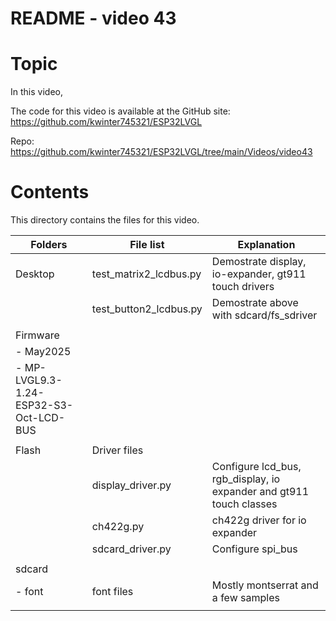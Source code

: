 # README - video 43

# Topic


In this video,


The code for this video is available at the GitHub site:
https://github.com/kwinter745321/ESP32LVGL

Repo:
https://github.com/kwinter745321/ESP32LVGL/tree/main/Videos/video43



# Contents
This directory contains the files for this video.  

| Folders | File list | Explanation |
|---------|-----------|-------------|
| Desktop   | test_matrix2_lcdbus.py | Demostrate display, io-expander, gt911 touch drivers  |
|           | test_button2_lcdbus.py | Demostrate above with sdcard/fs_sdriver  |
|           |                      |                            |
| Firmware  |                      |                            |
| - May2025  |                      |                            |
| - MP-LVGL9.3-1.24-ESP32-S3-Oct-LCD-BUS  |                      |
|           |                      |                                 |
| Flash     | Driver files         |                             |  
|           | display_driver.py    | Configure lcd_bus, rgb_display, io expander and gt911 touch classes   |
|           | ch422g.py            | ch422g driver for io expander       |
|           | sdcard_driver.py     | Configure spi_bus               |
|           |                      |                                 |
| sdcard    |                      |                                 |
| - font     |font files       |  Mostly montserrat and a few samples  |
|           |                      |                                 |